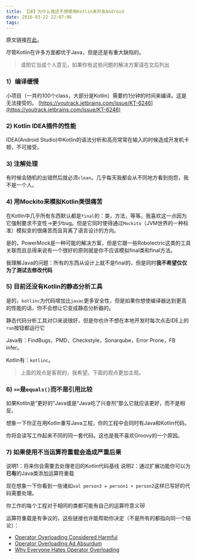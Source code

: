 ```yaml
---
title: 【译】为什么我还不想使用Kotlin来开发Android
date: 2016-03-22 22:07:06
tags:
---
```

原文链接[在此](http://gold.xitu.io/entry/56ea7118731956005d037ef1)。

尽管Kotlin在许多方面都优于Java，但是还是有重大缺陷的。
>请把它当成个人意见，如果你有这些问题的解决方案请在文后列出

### 1）编译缓慢
小项目（一共约100个class，大部分是Kotlin）需要约1分钟的时间来编译。这是无法接受的。
[https://youtrack.jetbrains.com/issue/KT-6246](https://youtrack.jetbrains.com/issue/KT-6246)

### 2) Kotlin IDEA插件的性能
IDEA(Android Studio)中Kotlin的语法分析和高亮常常在输入的时候造成开发机卡顿，不可接受。

### 3) 注解处理
有时候会随机的出错然后就必须`clean`。几乎每天我都会从不同地方看到抱怨，我不是一个人。

### 4) 用Mockito来模拟Kotlin类很痛苦
在Kotlin中几乎所有东西默认都是`final`的：类，方法，等等。我喜欢这一点因为它强制要求不变性->更少bug。但是它同时使得通过`Mockito`（JVM世界的一种标准）模拟变的很痛苦而且背离了语言设计的方向。

是的，PowerMock是一种可能的解决方案，但是它跟一些Robolectric这类的工具关联而且总得来说有一个很好的原则就是你不应该模拟final类和final方法。

我理解Java的问题：所有的东西从设计上就不是final的，但是同时**我不希望仅仅为了测试去修改代码**

### 5) 目前还没有Kotlin的静态分析工具
是的，`kotlinc`为代码增加比`javac`更多安全性，但是如果你想使编译器达到更高的性能的话，你不会想让它变成静态分析器的。

静态代码分析工具对CI来说很好，但是你也许不想在本地开发时每次点击IDE上的`run`按钮都运行它

Java有：FindBugs，PMD，Checkstyle，Sonarqube，Error Prone，FB infer。

Kotlin有：`kotlinc`。

> 上面的观点是客观的，我希望。下面的观点更加主观。

### 6) `==`是`equals()`而不是引用比较
如果Kotlin是“更好的”Java或是“Java吃了兴奋剂”那么它就应该更好，而不是相反。

想象一下你正在用Kotlin重写Java工程，你的工程中会同时有Java和Kotlin代码。

你将会读写工作起来不同的同一套代码。这也是我不喜欢Groovy的一个原因。

### 7) 如果使用不当运算符重载会造成严重后果
说明1：将来你会需要去处理老旧的Kotlin代码基线
说明2：通过扩展功能你可以为**已有**的Java类添加运算符重载

现在想象一下你看到一些诸如`val person3 = person1 + person2`这样已写好的代码需要处理。

你工作的每个工程对于相同的类都可能有自己的运算符意义😿

运算符重载是有争议的，这些链接也许能帮助你决定（不是所有的都指向同一个结论）：

- [Operator Overloading Considered Harmful](http://cafe.elharo.com/programming/operator-overloading-considered-harmful/)
- [Operator Overloading Ad Absurdum](http://james-iry.blogspot.ru/2009/03/operator-overloading-ad-absurdum.html)
- [Why Everyone Hates Operator Overloading](http://blog.jooq.org/2014/02/10/why-everyone-hates-operator-overloading/)